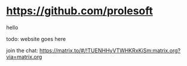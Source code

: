 # https://github.com/prolesoft

hello

todo: website goes here

join the chat: https://matrix.to/#/!TUENHHyVTWHKRxKiSm:matrix.org?via=matrix.org
